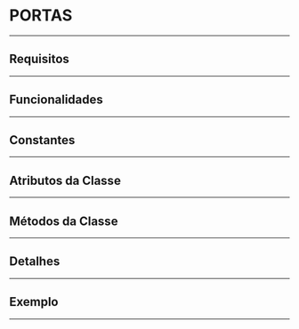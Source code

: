# PORTAS

---

## Requisitos

---

## Funcionalidades

---

## Constantes

---

## Atributos da Classe

---

## Métodos da Classe

---

## Detalhes

---

## Exemplo

---